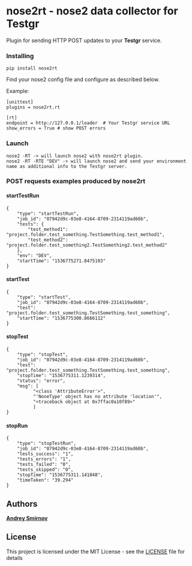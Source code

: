 # nose2rt - nose2 data collector for Testgr

Plugin for sending HTTP POST updates to your **Testgr** service.

### Installing

```pip install nose2rt```

Find your nose2 config file and configure as described below.

Example:

```
[unittest]
plugins = nose2rt.rt

[rt]
endpoint = http://127.0.0.1/loader  # Your Testgr service URL
show_errors = True # show POST errors
```
### Launch
```
nose2 -RT -> will launch nose2 with nose2rt plugin.
nose2 -RT -RTE "DEV" -> will launch nose2 and send your environment name as additional info to the Testgr server. 
```

### POST requests examples produced by nose2rt

#### startTestRun
```
{
	"type": "startTestRun",
	"job_id": "07942d9c-03e8-4164-8709-2314119ad60b",
	"tests": {
		"test_method1": "project.folder.test_something.TestSomething.test_method1",
		"test_method2": "project.folder.test_something2.TestSomething2.test_method2"
	},
	"env": "DEV",
	"startTime": "1536775271.8475103"
}
```
#### startTest
```
{
	"type": "startTest",
	"job_id": "07942d9c-03e8-4164-8709-2314119ad60b",
	"test": "project.folder.test_something.TestSomething.test_something",
	"startTime": "1536775300.8666112"
}
```
#### stopTest
```
{
	"type": "stopTest",
	"job_id": "07942d9c-03e8-4164-8709-2314119ad60b",
	"test": "project.folder.test_something.TestSomething.test_something",
	"stopTime": "1536775311.1239314",
	"status": "error",
	"msg": [
          "<class 'AttributeError'>",
          "'NoneType' object has no attribute 'location'",
          "<traceback object at 0x7ffac0a10f89>"
          ]
}
```
#### stopRun
```
{
	"type": "stopTestRun",
	"job_id": "07942d9c-03e8-4164-8709-2314119ad60b",
	"tests_success": "1",
	"tests_errors": "1",
	"tests_failed": "0",
	"tests_skipped": "0",
	"stopTime": "1536775311.141048",
	"timeTaken": "39.294"
}
```      

## Authors

[**Andrey Smirnov**](https://github.com/and-sm)

## License

This project is licensed under the MIT License - see the [LICENSE](LICENSE) file for details


